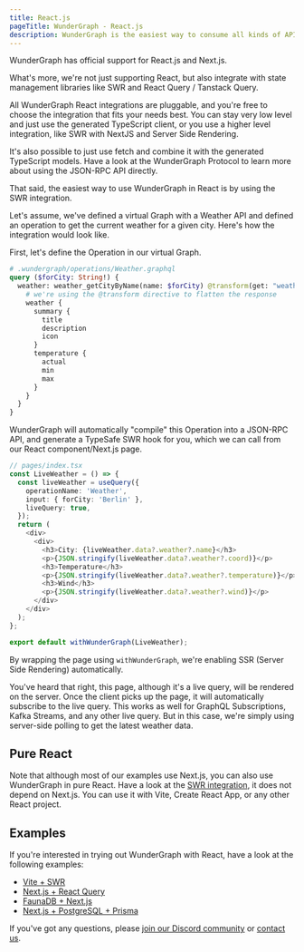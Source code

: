 ```yaml
---
title: React.js
pageTitle: WunderGraph - React.js
description: WunderGraph is the easiest way to consume all kinds of APIs (GraphQL, REST, gRPC, Kafka, etc...) in React.js.
---
```


WunderGraph has official support for React.js and Next.js.

What's more, we're not just supporting React,
but also integrate with state management libraries like SWR and React Query / Tanstack Query.

All WunderGraph React integrations are pluggable,
and you're free to choose the integration that fits your needs best.
You can stay very low level and just use the generated TypeScript client,
or you use a higher level integration, like SWR with NextJS and Server Side Rendering.

It's also possible to just use fetch and combine it with the generated TypeScript models.
Have a look at the WunderGraph Protocol to learn more about using the JSON-RPC API directly.

That said, the easiest way to use WunderGraph in React is by using the SWR integration.

Let's assume, we've defined a virtual Graph with a Weather API and defined an operation to get the current weather for a given city.
Here's how the integration would look like.

First, let's define the Operation in our virtual Graph.

```graphql
# .wundergraph/operations/Weather.graphql
query ($forCity: String!) {
  weather: weather_getCityByName(name: $forCity) @transform(get: "weather") {
    # we're using the @transform directive to flatten the response
    weather {
      summary {
        title
        description
        icon
      }
      temperature {
        actual
        min
        max
      }
    }
  }
}
```

WunderGraph will automatically "compile" this Operation into a JSON-RPC API,
and generate a TypeSafe SWR hook for you,
which we can call from our React component/Next.js page.

```typescript jsx
// pages/index.tsx
const LiveWeather = () => {
  const liveWeather = useQuery({
    operationName: 'Weather',
    input: { forCity: 'Berlin' },
    liveQuery: true,
  });
  return (
    <div>
      <div>
        <h3>City: {liveWeather.data?.weather?.name}</h3>
        <p>{JSON.stringify(liveWeather.data?.weather?.coord)}</p>
        <h3>Temperature</h3>
        <p>{JSON.stringify(liveWeather.data?.weather?.temperature)}</p>
        <h3>Wind</h3>
        <p>{JSON.stringify(liveWeather.data?.weather?.wind)}</p>
      </div>
    </div>
  );
};

export default withWunderGraph(LiveWeather);
```

By wrapping the page using `withWunderGraph`,
we're enabling SSR (Server Side Rendering) automatically.

You've heard that right, this page, although it's a live query, will be rendered on the server.
Once the client picks up the page, it will automatically subscribe to the live query.
This works as well for GraphQL Subscriptions, Kafka Streams, and any other live query.
But in this case, we're simply using server-side polling to get the latest weather data.

## Pure React

Note that although most of our examples use Next.js,
you can also use WunderGraph in pure React.
Have a look at the [SWR integration](https://github.com/wundergraph/wundergraph/blob/main/packages/SWR/README.md),
it does not depend on Next.js.
You can use it with Vite, Create React App, or any other React project.

## Examples

If you're interested in trying out WunderGraph with React,
have a look at the following examples:

- [Vite + SWR](https://github.com/wundergraph/wundergraph/tree/main/examples/vite-swr)
- [Next.js + React Query](https://github.com/wundergraph/wundergraph/tree/main/examples/nextjs-react-query)
- [FaunaDB + Next.js](https://github.com/wundergraph/wundergraph/tree/main/examples/faunadb-nextjs)
- [Next.js + PostgreSQL + Prisma](https://github.com/wundergraph/wundergraph/tree/main/examples/nextjs-postgres-prisma)

If you've got any questions,
please [join our Discord community](https://wundergraph.com/discord) or [contact us](https://wundergraph.com/contact/sales).
